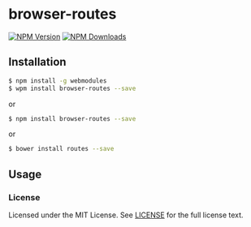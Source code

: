 # browser-routes

[![NPM Version][npm-image]][npm-url] [![NPM Downloads][downloads-image]][downloads-url]

[npm-image]: https://img.shields.io/npm/v/browser-routes.svg?style=flat
[npm-url]: https://npmjs.org/package/browser-routes
[downloads-image]: https://img.shields.io/npm/dm/browser-routes.svg?style=flat
[downloads-url]: https://npmjs.org/package/browser-routes

## Installation
```sh
$ npm install -g webmodules
$ wpm install browser-routes --save
```
or
```sh
$ npm install browser-routes --save
```
or
```sh
$ bower install routes --save
```

## Usage


### License
Licensed under the MIT License.
See [LICENSE](./LICENSE.md) for the full license text.
